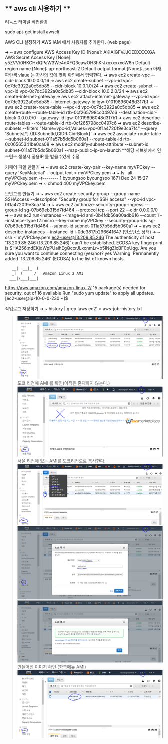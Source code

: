 ** aws cli 사용하기 ** 
-----

리눅스 터미널 작업환경

sudo apt-get install awscli


AWS CLI 설정하기
AWS IAM 에서 사용자를 추가한다. (web page)

➜ ~ aws configure
AWS Access Key ID [None]: AKIAIGFVJJOEDXXXXGA
AWS Secret Access Key [None]: y5ZVV/0HKCHxlQPaW3We4dXFQ3cawOH3hKrJxxxxxxxoW6h
Default region name [None]: ap-northeast-2
Default output format [None]: json
아래 파란색 vlaue 는 자신의 값에 맞춰 확인해서 입력한다.
➜ aws ec2 create-vpc --cidr-block 10.0.0.0/16
➜ aws ec2 create-subnet --vpc-id vpc-0c7dc3922a0c5db85 --cidr-block 10.0.1.0/24
➜ aws ec2 create-subnet --vpc-id vpc-0c7dc3922a0c5db85 --cidr-block 10.0.2.0/24
➜ aws ec2 create-internet-gateway
➜ aws ec2 attach-internet-gateway --vpc-id vpc-0c7dc3922a0c5db85 --internet-gateway-id igw-01019896048d317b1
➜ aws ec2 create-route-table --vpc-id vpc-0c7dc3922a0c5db85
➜ aws ec2 create-route --route-table-id rtb-0cf265798cc0497c6 --destination-cidr-block 0.0.0.0/0 --gateway-id igw-01019896048d317b1
➜ aws ec2 describe-route-tables --route-table-id rtb-0cf265798cc0497c6
➜ aws ec2 describe-subnets --filters "Name=vpc-id,Values=vpc-0f1a4720f9e3ca7f4" --query 'Subnets[*].{ID:SubnetId,CIDR:CidrBlock}'
➜ aws ec2 associate-route-table --subnet-id subnet-011a57b5dd5b060a1 --route-table-id rtb-0c06565341be0ca08
➜ aws ec2 modify-subnet-attribute --subnet-id subnet-011a57b5dd5b060a1 --map-public-ip-on-launch **해당 서브넷에서 인스턴스 생성시 공용IP 를 받을수있게 수정

키페어 파일 만들기
➜  ~ aws ec2 create-key-pair --key-name myVPCkey --query 'KeyMaterial' --output text > myVPCkey.pem
➜  ~ ls -alt myVPCkey.pem
-r-------- 1 byoungsoo byoungsoo 1671 Dec 24 15:27 myVPCkey.pem
➜  ~ chmod 400 myVPCkey.pem

보안그룹 만들기
➜  ~ aws ec2 create-security-group --group-name SSHAccess --description "Security group for SSH access" --vpc-id vpc-0f1a4720f9e3ca7f4
➜  ~ aws ec2 authorize-security-group-ingress --group-id sg-07b69eb315d7fd464 --protocol tcp --port 22 --cidr 0.0.0.0/0
➜  ~ aws ec2 run-instances --image-id ami-0b4fdb56a00adb616 --count 1 --instance-type t2.micro --key-name myVPCkey --security-group-ids sg-07b69eb315d7fd464 --subnet-id subnet-011a57b5dd5b060a1
➜  ~ aws ec2 describe-instances --instance-id i-0de3817b296641647  (인스턴스 상태)
➜  ~ ssh -i myVPCkey.pem ec2-user@13.209.85.246
The authenticity of host '13.209.85.246 (13.209.85.246)' can't be established.
ECDSA key fingerprint is SHA256:ndEKjqWpPUaihEgQccrJLxcnmLr+b5INgZlcBF0pUqg.
Are you sure you want to continue connecting (yes/no)? yes
Warning: Permanently added '13.209.85.246' (ECDSA) to the list of known hosts.

       __|  __|_  )
       _|  (     /   Amazon Linux 2 AMI
      ___|\___|___|

https://aws.amazon.com/amazon-linux-2/
15 package(s) needed for security, out of 16 available
Run "sudo yum update" to apply all updates.
[ec2-user@ip-10-0-0-230 ~]$


작업로그 저장하기
➜  ~ history | grep 'aws ec2' > aws-job-history.txt




> ![메뉴](https://github.com/dockerdongjin/aws-network-examples/blob/master/case11/images/img00.png)
도쿄 리전에 AMI 를 확인(아직은 존재하지 않는다.)
> ![메뉴](https://github.com/dockerdongjin/aws-network-examples/blob/master/case11/images/img01.png)
서울 리전에 있는 AMI를 도쿄리전으로 복사한다.
> ![메뉴](https://github.com/dockerdongjin/aws-network-examples/blob/master/case11/images/img02.png)
> ![메뉴](https://github.com/dockerdongjin/aws-network-examples/blob/master/case11/images/img03.png)
> ![메뉴](https://github.com/dockerdongjin/aws-network-examples/blob/master/case11/images/img04.png)
만들어진 이미지 확인 (좌측메뉴 AMI)
> ![메뉴](https://github.com/dockerdongjin/aws-network-examples/blob/master/case11/images/img05.png)